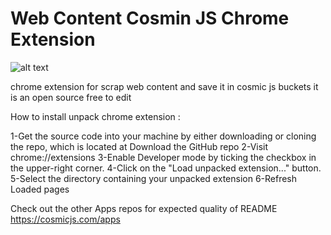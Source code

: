 # Web Content Cosmin JS Chrome Extension
![alt text](https://1drv.ms/u/s!Ag78PZEvR3-g2ibuMWyJeFTyZ9R7)


chrome extension for scrap web content and save it in cosmic js  buckets
it is an open source  free to edit  


How to install unpack chrome extension :

1-Get the source code into your machine by either downloading or cloning the repo, which is located at Download the GitHub repo
2-Visit chrome://extensions 
3-Enable Developer mode by ticking the checkbox in the upper-right corner.
4-Click on the "Load unpacked extension..." button.
5-Select the directory containing your unpacked extension
6-Refresh Loaded pages 

Check out the other Apps repos for expected quality of README https://cosmicjs.com/apps

